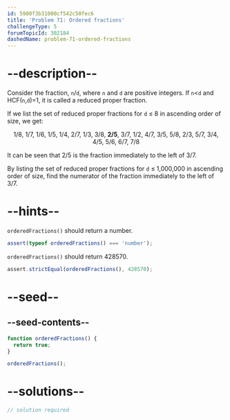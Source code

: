 ```yaml
---
id: 5900f3b31000cf542c50fec6
title: 'Problem 71: Ordered fractions'
challengeType: 5
forumTopicId: 302184
dashedName: problem-71-ordered-fractions
---
```


# --description--

Consider the fraction, `n`/`d`, where `n` and `d` are positive integers. If `n`&lt;`d` and HCF(`n`,`d`)=1, it is called a reduced proper fraction.

If we list the set of reduced proper fractions for `d` ≤ 8 in ascending order of size, we get:

<div style='text-align: center;'>1/8, 1/7, 1/6, 1/5, 1/4, 2/7, 1/3, 3/8, <strong>2/5</strong>, 3/7, 1/2, 4/7, 3/5, 5/8, 2/3, 5/7, 3/4, 4/5, 5/6, 6/7, 7/8</div>

It can be seen that 2/5 is the fraction immediately to the left of 3/7.

By listing the set of reduced proper fractions for `d` ≤ 1,000,000 in ascending order of size, find the numerator of the fraction immediately to the left of 3/7.

# --hints--

`orderedFractions()` should return a number.

```js
assert(typeof orderedFractions() === 'number');
```

`orderedFractions()` should return 428570.

```js
assert.strictEqual(orderedFractions(), 428570);
```

# --seed--

## --seed-contents--

```js
function orderedFractions() {
  return true;
}

orderedFractions();
```

# --solutions--

```js
// solution required
```
